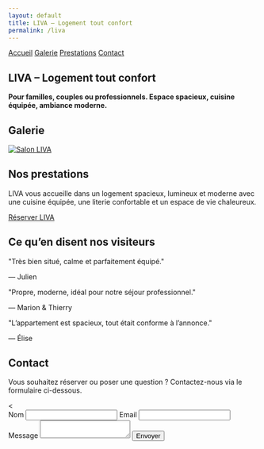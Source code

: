 ```yaml
---
layout: default
title: LIVA – Logement tout confort
permalink: /liva
---
```


<div class="bg-gray-100 min-h-screen px-4 text-center">

  <!-- MENU DE NAVIGATION -->
  <nav class="flex justify-center space-x-6 py-6 text-sm font-semibold uppercase tracking-wide">
    <a href="{{ site.baseurl }}/" class="hover:underline">Accueil</a>
    <a href="#galerie" class="hover:underline">Galerie</a>
    <a href="#prestations" class="hover:underline">Prestations</a>
    <a href="#contact" class="hover:underline">Contact</a>
  </nav>

  <!-- SECTION ACCUEIL -->
  <section id="accueil" class="py-6">
    <h1 class="text-4xl font-bold mb-4">LIVA – Logement tout confort</h1>
    <p class="text-lg max-w-xl mx-auto mb-6">
      <strong class="text-black">
        Pour familles, couples ou professionnels. Espace spacieux, cuisine équipée, ambiance moderne.
      </strong>
    </p>
  </section>

  <!-- SECTION GALERIE -->
  <section id="galerie" class="py-8">
    <h2 class="text-2xl font-bold mb-6">Galerie</h2>
    <div class="flex justify-center">
      <a href="{{ site.baseurl }}/assets/images/salon1.jpg" data-lightbox="liva" data-title="Salon LIVA">
        <img src="{{ site.baseurl }}/assets/images/salon1.jpg" alt="Salon LIVA" class="h-48 rounded shadow" />
      </a>
      <!-- Images masquées -->
      <a href="{{ site.baseurl }}/assets/images/Liva.jpg" data-lightbox="liva" data-title="Salon LIVA" style="display: none;"></a>
      <a href="{{ site.baseurl }}/assets/images/chaise.jpg" data-lightbox="liva" data-title="Salon LIVA" style="display: none;"></a>
      <a href="{{ site.baseurl }}/assets/images/espacerepas.jpg" data-lightbox="liva" data-title="Coin repas LIVA" style="display: none;"></a>
      <a href="{{ site.baseurl }}/assets/images/the.jpg" data-lightbox="liva" data-title="Table LIVA" style="display: none;"></a>
    </div>
  </section>

  <!-- SECTION PRESTATIONS -->
  <section id="prestations" class="py-12">
    <h2 class="text-2xl font-bold mb-6">Nos prestations</h2>
    <p class="max-w-xl mx-auto text-lg mb-6">
      LIVA vous accueille dans un logement spacieux, lumineux et moderne avec une cuisine équipée, une literie confortable et un espace de vie chaleureux.
    </p>
    <a href="https://www.airbnb.fr/rooms/41095534?guests=1&adults=2&s=67&unique_share_id=e0082f3f-afbb-4a7f-8e36-141205d4c373"
       class="bg-white text-black hover:bg-gray-300 font-semibold py-3 px-6 rounded-full transition inline-block">
      Réserver LIVA
    </a>
  </section>

  <!-- AVIS CLIENTS -->
  <section class="py-12">
    <h2 class="text-2xl font-bold mb-6">Ce qu’en disent nos visiteurs</h2>
    <div class="relative w-full max-w-2xl mx-auto overflow-hidden">
      <div id="testimonial-carousel-liva" class="whitespace-nowrap transition-transform duration-700 ease-in-out">
        <div class="inline-block w-full px-4">
          <p class="text-lg italic mb-2">"Très bien situé, calme et parfaitement équipé."</p>
          <p class="text-sm text-gray-600">— Julien</p>
        </div>
        <div class="inline-block w-full px-4">
          <p class="text-lg italic mb-2">"Propre, moderne, idéal pour notre séjour professionnel."</p>
          <p class="text-sm text-gray-600">— Marion & Thierry</p>
        </div>
        <div class="inline-block w-full px-4">
          <p class="text-lg italic mb-2">"L’appartement est spacieux, tout était conforme à l’annonce."</p>
          <p class="text-sm text-gray-600">— Élise</p>
        </div>
      </div>
    </div>
  </section>

  <script>
    let indexLiva = 0;
    const carouselLiva = document.getElementById('testimonial-carousel-liva');
    const slideCountLiva = carouselLiva.children.length;

    setInterval(() => {
      indexLiva = (indexLiva + 1) % slideCountLiva;
      carouselLiva.style.transform = `translateX(-${indexLiva * 100}%)`;
    }, 5000);
  </script>

  <!-- SECTION CONTACT -->
  <section id="contact" class="text-center py-12">
  <h2 class="text-2xl font-bold mb-4">Contact</h2>
  <p class="text-lg mb-4">
    Vous souhaitez réserver ou poser une question ? Contactez-nous via le formulaire ci-dessous.
  </p>
  <<form action="https://formspree.io/f/mblyrrna" method="POST" class="max-w-xl mx-auto text-left space-y-4">
  <label class="block">
    <span class="text-white">Nom</span>
    <input type="text" name="nom" required class="mt-1 block w-full rounded border-gray-300 text-black" />
  </label>
  <label class="block">
    <span class="text-white">Email</span>
    <input type="email" name="email" required class="mt-1 block w-full rounded border-gray-300 text-black" />
  </label>
  <label class="block">
    <span class="text-white">Message</span>
    <textarea name="message" required class="mt-1 block w-full rounded border-gray-300 text-black"></textarea>
  </label>
  <button type="submit" class="bg-white text-black hover:bg-gray-300 font-semibold py-2 px-4 rounded">
    Envoyer
  </button>
</form>
</section>


</div>
